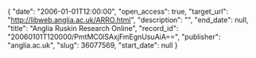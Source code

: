 {
  "date": "2006-01-01T12:00:00", 
  "open_access": true, 
  "target_url": "http://libweb.anglia.ac.uk/ARRO.html", 
  "description": "", 
  "end_date": null, 
  "title": "Anglia Ruskin Research Online", 
  "record_id": "20060101T120000/PmtMC0lSAxjFmEgnUsuAiA==", 
  "publisher": "anglia.ac.uk", 
  "slug": 36077569, 
  "start_date": null
}

